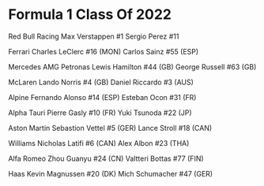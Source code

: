 # Formula 1 Class Of 2022 #

Red Bull Racing
Max Verstappen #1
Sergio Perez #11

Ferrari
Charles LeClerc #16 (MON)
Carlos Sainz #55 (ESP)

Mercedes AMG Petronas
Lewis Hamilton #44 (GB)
George Russell #63 (GB)

McLaren
Lando Norris #4 (GB)
Daniel Riccardo #3 (AUS)

Alpine
Fernando Alonso #14 (ESP)
Esteban Ocon #31 (FR)

Alpha Tauri
Pierre Gasly #10 (FR)
Yuki Tsunoda #22 (JP)

Aston Martin
Sebastion Vettel #5 (GER)
Lance Stroll #18 (CAN)

Williams
Nicholas Latifi #6 (CAN)
Alex Albon #23 (THA)

Alfa Romeo
Zhou Guanyu #24 (CN)
Valtteri Bottas #77 (FIN)

Haas
Kevin Magnussen #20 (DK)
Mich Schumacher #47 (GER)
